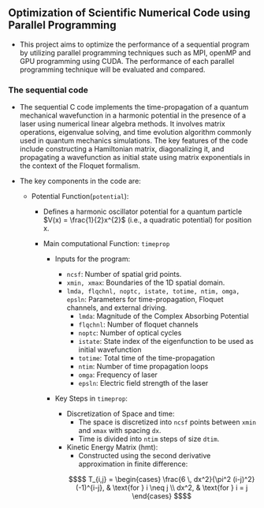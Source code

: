 ## Optimization of Scientific Numerical Code using Parallel Programming

* This project aims to optimize the performance of a sequential program by utilizing parallel programming techniques such as MPI, openMP and GPU programming using CUDA. The performance of each parallel programming technique will be evaluated and compared.

### The sequential code
* The sequential C code implements the time-propagation of a quantum mechanical wavefunction in a harmonic potential in the presence of a laser using numerical linear algebra methods. It involves matrix operations, eigenvalue solving, and time evolution algorithm commonly used in quantum mechanics simulations. The key features of the code include constructing a Hamiltonian matrix, diagonalizing it, and propagating a wavefunction as initial state using matrix exponentials in the context of the Floquet formalism.

* The key components in the code are:
  * Potential Function(`potential`):
    * Defines a harmonic oscillator potential for a quantum particle $V(x) = \frac{1}{2}x^{2}$ (i.e., a quadratic potential) for position x.

    * Main computational Function: `timeprop`
      * Inputs for the program:
        * `ncsf`: Number of spatial grid points.
        * `xmin, xmax`: Boundaries of the 1D spatial domain.
        * `lmda, flqchnl, noptc, istate, totime, ntim, omga, epsln`: Parameters for time-propagation, Floquet channels, and external driving.
          * `lmda`: Magnitude of the Complex Absorbing Potential
          * `flqchnl`: Number of floquet channels
          * `noptc`: Number of optical cycles
          * `istate`: State index of the eigenfunction to be used as initial wavefunction
          * `totime`: Total time of the time-propagation
          * `ntim`: Number of time propagation loops
          * `omga`: Frequency of laser
          * `epsln`: Electric field strength of the laser 

      * Key Steps in `timeprop`:
        * Discretization of Space and time: 
          * The space is discretized into `ncsf` points between `xmin` and `xmax` with spacing `dx`.
          * Time is divided into `ntim` steps of size `dtim`.
        * Kinetic Energy Matrix (hmt):
          * Constructed using the second derivative approximation in finite difference:
          ```math 
          $$ T_{i,j} =
          \begin{cases} 
          \frac{6 \, dx^2}{\pi^2 (i-j)^2} (-1)^{i-j}, & \text{for } i \neq j \\
          dx^2, & \text{for } i = j
          \end{cases} $$
          ```